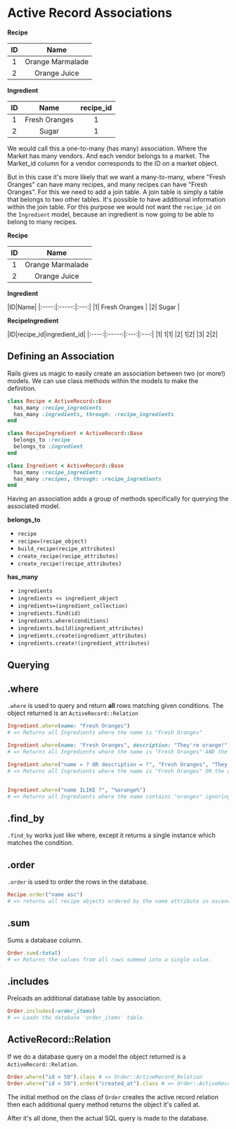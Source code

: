 # Active Record Associations

**Recipe**

|ID|Name|
|:----:|:-----:|
|1     | Orange Marmalade|
|2     | Orange Juice    |

**Ingredient**

|ID|Name|recipe_id|
|:----:|:-----:|:---:|
|1| Fresh Oranges  |1|
|2| Sugar |1|

We would call this a one-to-many (has many) association. Where the Market has many vendors.
And each vendor belongs to a market. The Market_id column for a vendor corresponds to the ID
on a market object.

But in this case it's more likely that we want a many-to-many, where "Fresh Oranges" can have many recipes, and many recipes can have "Fresh Oranges". For this we need to add a join table. A join table is simply a table that belongs to two other tables. It's possible to have additional information within the join table. For this purpose we would not want the `recipe_id` on the `Ingredient` model, because an ingredient is now going to be able to belong to many recipes.

**Recipe**

|ID|Name|
|:----:|:-----:|
|1     | Orange Marmalade|
|2     | Orange Juice    |

**Ingredient**

|ID|Name|
|:----:|:-----:|:---:|
|1| Fresh Oranges  |
|2| Sugar |

**RecipeIngredient**

|ID|recipe_id|ingredient_id|
|:----:|:-----:|:---:|:---:|
|1| 1|1|
|2| 1|2|
|3| 2|2|



Defining an Association
-----------------------

Rails gives us magic to easily create an association between two (or more!) models.
We can use class methods within the models to make the definition.

```ruby
class Recipe < ActiveRecord::Base
  has_many :recipe_ingredients
  has_many :ingredients, through: :recipe_ingredients
end
```
```ruby
class RecipeIngredient < ActiveRecord::Base
  belongs_to :recipe
  belongs_to :ingredient
end
```
```ruby
class Ingredient < ActiveRecord::Base
  has_many :recipe_ingredients
  has_many :recipes, through: :recipe_ingredients
end
```

Having an association adds a group of methods specifically for querying the associated model.

**belongs_to**

- `recipe`
- `recipe=(recipe_object)`
- `build_recipe(recipe_attributes)`
- `create_recipe(recipe_attributes)`
- `create_recipe!(recipe_attributes)`

**has_many**

- `ingredients`
- `ingredients << ingredient_object`
- `ingredients=(ingredient_collection)`
- `ingredients.find(id)`
- `ingredients.where(conditions)`
- `ingredients.build(ingredient_attributes)`
- `ingredients.create(ingredient_attributes)`
- `ingredients.create!(ingredient_attributes)`

Querying
--------

.where
--------
`.where` is used to query and return **all** rows matching given conditions. The object returned is an `ActiveRecord::Relation`

```ruby
Ingredient.where(name: "Fresh Oranges")
# => Returns all Ingredients where the name is "Fresh Oranges"

Ingredient.where(name: "Fresh Oranges", description: "They're orange!")
# => Returns all Ingredients where the name is "Fresh Oranges" AND the description is "They're orange!"

Ingredient.where("name = ? OR description = ?", "Fresh Oranges", "They're orange!")
# => Returns all Ingredients where the name is "Fresh Oranges" OR the description is "They're orange!"


Ingredient.where("name ILIKE ?", "%orange%")
# => Returns all Ingredients where the name contains "oranges" ignoring case.

```

.find_by
--------
`.find_by` works just like where, except it returns a single instance which matches the condition.

.order
--------
`.order` is used to order the rows in the database.

```ruby
Recipe.order("name asc")
# => returns all recipe objects ordered by the name attribute in ascending order
```

.sum
--------
Sums a database column.

```ruby
Order.sum(:total)
# => Returns the values from all rows summed into a single value.
```

.includes
--------
Preloads an additional database table by association.
```ruby
Order.includes(:order_items)
# => Loads the database 'order_items' table.
```

ActiveRecord::Relation
----------------------

If we do a database query on a model the object returned is a `ActiveRecord::Relation`.

```ruby
Order.where("id < 50").class # => Order::ActiveRecord_Relation
Order.where("id < 50").order("created_at").class # => Order::ActiveRecord_Relation
```

The initial method on the class of `Order` creates the active record relation
then each additional query method returns the object it's called at.

After it's all done, then the actual SQL query is made to the database.
